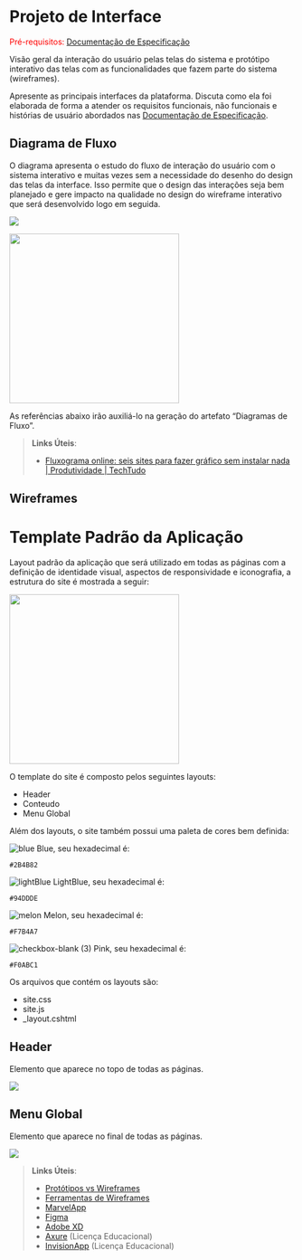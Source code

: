 
# Projeto de Interface

<span style="color:red">Pré-requisitos: <a href="2-Especificação do Projeto.md"> Documentação de Especificação</a></span>

Visão geral da interação do usuário pelas telas do sistema e protótipo interativo das telas com as funcionalidades que fazem parte do sistema (wireframes).

 Apresente as principais interfaces da plataforma. Discuta como ela foi elaborada de forma a atender os requisitos funcionais, não funcionais e histórias de usuário abordados nas <a href="2-Especificação do Projeto.md"> Documentação de Especificação</a>.

## Diagrama de Fluxo

O diagrama apresenta o estudo do fluxo de interação do usuário com o sistema interativo e  muitas vezes sem a necessidade do desenho do design das telas da interface. Isso permite que o design das interações seja bem planejado e gere impacto na qualidade no design do wireframe interativo que será desenvolvido logo em seguida.

<img src="https://user-images.githubusercontent.com/86859418/228703525-6f8cee21-a06a-4e49-bd09-bf70fde46c1a.jpeg"></img>

<img src="https://user-images.githubusercontent.com/86859418/229005972-98548723-521a-4c9c-ae8e-675146a650d5.jpg" width="300px"></img>

As referências abaixo irão auxiliá-lo na geração do artefato “Diagramas de Fluxo”.

> **Links Úteis**:
> - [Fluxograma online: seis sites para fazer gráfico sem instalar nada | Produtividade | TechTudo](https://www.techtudo.com.br/listas/2019/03/fluxograma-online-seis-sites-para-fazer-grafico-sem-instalar-nada.ghtml)

## Wireframes

# Template Padrão da Aplicação

Layout padrão da aplicação que será utilizado em todas as páginas com a definição de identidade visual, aspectos de responsividade e iconografia, a estrutura do site é mostrada a seguir:


<img src="https://user-images.githubusercontent.com/86859418/228705765-d82a25d3-5153-4b06-869b-217bb5038582.jpg" width="300px"></src>


O template do site é composto pelos seguintes layouts:

- Header
- Conteudo
- Menu Global

Além dos layouts, o site também possui uma paleta de cores bem definida:

![blue](https://user-images.githubusercontent.com/82043220/198895640-54afbac6-2308-4026-b387-fe4827936738.png) Blue, seu hexadecimal é:
```
#2B4B82
```

![lightBlue](https://user-images.githubusercontent.com/82043220/198895710-12674690-80fb-4ce1-adfb-97770fe9f209.png) LightBlue, seu hexadecimal é:

```
#94DDDE
```

![melon](https://user-images.githubusercontent.com/82043220/198895799-60f0a5ce-03e0-4ede-b20c-3132b3e19ef1.png) Melon, seu hexadecimal é:

```
#F7B4A7
```

![checkbox-blank (3)](https://user-images.githubusercontent.com/82043220/198895876-459b6ef6-fa0b-44ce-80a5-1e4cbdab6635.png) Pink, seu hexadecimal é:

```
#F0ABC1
```


Os arquivos que contém os layouts são:

- site.css
- site.js
- _layout.cshtml

## Header

Elemento que aparece no topo de todas as páginas.

<img src="https://user-images.githubusercontent.com/86859418/228708867-bdfa2b0d-4f75-4db5-a914-2dc2c055b923.jpg"></src>

## Menu Global

Elemento que aparece no final de todas as páginas.

<img src="https://user-images.githubusercontent.com/86859418/228708363-e8d65c1d-242b-4288-8ee7-8d1291cece77.jpg"></src>


 
> **Links Úteis**:
> - [Protótipos vs Wireframes](https://www.nngroup.com/videos/prototypes-vs-wireframes-ux-projects/)
> - [Ferramentas de Wireframes](https://rockcontent.com/blog/wireframes/)
> - [MarvelApp](https://marvelapp.com/developers/documentation/tutorials/)
> - [Figma](https://www.figma.com/)
> - [Adobe XD](https://www.adobe.com/br/products/xd.html#scroll)
> - [Axure](https://www.axure.com/edu) (Licença Educacional)
> - [InvisionApp](https://www.invisionapp.com/) (Licença Educacional)
